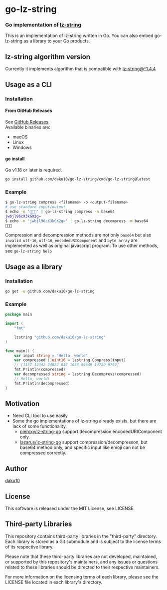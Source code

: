 # go-lz-string

### Go implementation of [lz-string](https://github.com/pieroxy/lz-string)
This is an implementation of lz-string written in Go. You can also embed go-lz-string as a library to your Go products.

## lz-string algorithm version
Currently it implements algorithm that is compatible with [lz-string@^1.4.4](https://github.com/pieroxy/lz-string/releases/tag/1.4.4)

## Usage as a CLI

### Installation

#### From GitHub Releases
See [GitHub Releases](https://github.com/daku10/go-lz-string/releases).  
Available binaries are:
- macOS
- Linux
- Windows

#### go install

Go v1.18 or later is required.

```sh
go install github.com/daku10/go-lz-string/cmd/go-lz-string@latest
```

### Example

```sh
$ go-lz-string compress <filename> -o <output-filename>
# use standard input/output
$ echo -n '🍎🍇🍌' | go-lz-string compress -m base64
jwbjl96cX3kGX2g=
$ echo -n 'jwbjl96cX3kGX2g=' | go-lz-string decompress -m base64
🍎🍇🍌
```
Compression and decompression methods are not only `base64` but also `invalid utf-16`, `utf-16`, `encodedURIComponent` and `byte array` are implemented as well as original javascript program. To use other methods, see `go-lz-string help`

## Usage as a library

### Installation
```sh
go get -u github.com/daku10/go-lz-string
```

### Example
```go
package main

import (
	"fmt"

	lzstring "github.com/daku10/go-lz-string"
)

func main() {
	var input string = "Hello, world"
	var compressed []uint16 = lzstring.Compress(input)
	// [1157 12342 24822 832 1038 59649 14720 9792]
	fmt.Println(compressed)
	var decompressed string = lzstring.Decompress(compressed)
	// Hello, world!
	fmt.Println(decompressed)
}
```

## Motivation

- Need CLI tool to use easily
- Some the go implementations of lz-string already exists, but there are lack of some functionality.
  - [pieroxy/lz-string-go](https://github.com/pieroxy/lz-string-go) support decompression encodedURIComponent only.
  - [lazarus/lz-string-go](https://github.com/lazarus/lz-string-go) support compression/decompresson, but base64 method only, and specific input like emoji can not be compressed correctly.

## Author
[daku10](https://github.com/daku10)

## License
This software is released under the MIT License, see LICENSE.

## Third-party Libraries

This repository contains third-party libraries in the "third-party" directory. Each library is stored as a Git submodule and is subject to the license terms of its respective library.

Please note that these third-party libraries are not developed, maintained, or supported by this repository's maintainers, and any issues or questions related to these libraries should be directed to their respective maintainers.

For more information on the licensing terms of each library, please see the LICENSE file located in each library's directory.
